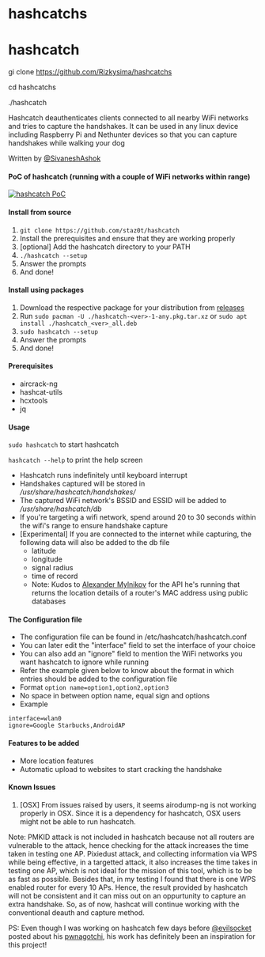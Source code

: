 # hashcatchs

# hashcatch

gi clone https://github.com/Rizkysima/hashcatchs

cd hashcatchs

./hashcatch


Hashcatch deauthenticates clients connected to all nearby WiFi networks and tries to capture the handshakes. It can be used in any linux device including Raspberry Pi and Nethunter devices so that you can capture handshakes while walking your dog

Written by [@SivaneshAshok](https://twitter.com/sivaneshashok)

#### PoC of hashcatch (running with a couple of WiFi networks within range)
[![hashcatch PoC](https://asciinema.org/a/AQEzLSxo7teoxPzNSJfwn4UNQ.svg)](https://asciinema.org/a/AQEzLSxo7teoxPzNSJfwn4UNQ)

#### Install from source
1. ```git clone https://github.com/staz0t/hashcatch```
2. Install the prerequisites and ensure that they are working properly
3. [optional] Add the hashcatch directory to your PATH
4. ```./hashcatch --setup```
5. Answer the prompts
6. And done!

#### Install using packages
1. Download the respective package for your distribution from [releases](https://github.com/aircrack-ng/aircrack-ng/releases)
2. Run ```sudo pacman -U ./hashcatch-<ver>-1-any.pkg.tar.xz``` or ```sudo apt install ./hashcatch_<ver>_all.deb```
3. ```sudo hashcatch --setup```
4. Answer the prompts
5. And done!

#### Prerequisites
* aircrack-ng
* hashcat-utils
* hcxtools
* jq

#### Usage
```sudo hashcatch``` to start hashcatch

```hashcatch --help``` to print the help screen

* Hashcatch runs indefinitely until keyboard interrupt
* Handshakes captured will be stored in */usr/share/hashcatch/handshakes/*
* The captured WiFi network's BSSID and ESSID will be added to */usr/share/hashcatch/db*
* If you're targeting a wifi network, spend around 20 to 30 seconds within the wifi's range to ensure handshake capture
* [Experimental] If you are connected to the internet while capturing, the following data will also be added to the db file
  * latitude
  * longitude
  * signal radius
  * time of record
  * Note: Kudos to [Alexander Mylnikov](https://www.mylnikov.org) for the API he's running that returns the location details of a router's MAC address using public databases

#### The Configuration file
* The configuration file can be found in /etc/hashcatch/hashcatch.conf
* You can later edit the "interface" field to set the interface of your choice
* You can also add an "ignore" field to mention the WiFi networks you want hashcatch to ignore while running
* Refer the example given below to know about the format in which entries should be added to the configuration file
* Format ```option name=option1,option2,option3```
* No space in between option name, equal sign and options
* Example
```
interface=wlan0
ignore=Google Starbucks,AndroidAP
```

#### Features to be added
* More location features
* Automatic upload to websites to start cracking the handshake

#### Known Issues
1. [OSX] From issues raised by users, it seems airodump-ng is not working properly in OSX. Since it is a dependency for hashcatch, OSX users might not be able to run hashcatch.

Note: PMKID attack is not included in hashcatch because not all routers are vulnerable to the attack, hence checking for the attack increases the time taken in testing one AP. Pixiedust attack, and collecting information via WPS  while being effective, in a targetted attack, it also increases the time takes in testing one AP, which is not ideal for the mission of this tool, which is to be as fast as possible. Besides that, in my testing I found that there is one WPS enabled router for every 10 APs. Hence, the result provided by hashcatch will not be consistent and it can miss out on an oppurtunity to capture an extra handshake. So, as of now, hashcat will continue working with the conventional deauth and capture method.

PS: Even though I was working on hashcatch few days before [@evilsocket](https://twitter.com/evilsocket) posted about his [pwnagotchi](https://twitter.com/pwnagotchi), his work has definitely been an inspiration for this project!
